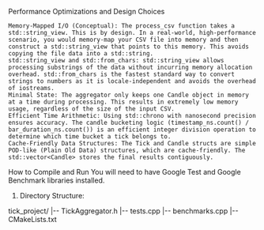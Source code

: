 Performance Optimizations and Design Choices

    Memory-Mapped I/O (Conceptual): The process_csv function takes a std::string_view. This is by design. In a real-world, high-performance scenario, you would memory-map your CSV file into memory and then construct a std::string_view that points to this memory. This avoids copying the file data into a std::string.
    std::string_view and std::from_chars: std::string_view allows processing substrings of the data without incurring memory allocation overhead. std::from_chars is the fastest standard way to convert strings to numbers as it is locale-independent and avoids the overhead of iostreams.
    Minimal State: The aggregator only keeps one Candle object in memory at a time during processing. This results in extremely low memory usage, regardless of the size of the input CSV.
    Efficient Time Arithmetic: Using std::chrono with nanosecond precision ensures accuracy. The candle bucketing logic (timestamp_ns.count() / bar_duration_ns.count()) is an efficient integer division operation to determine which time bucket a tick belongs to.
    Cache-Friendly Data Structures: The Tick and Candle structs are simple POD-like (Plain Old Data) structures, which are cache-friendly. The std::vector<Candle> stores the final results contiguously.


How to Compile and Run
You will need to have Google Test and Google Benchmark libraries installed.

1. Directory Structure:

tick_project/
|-- TickAggregator.h
|-- tests.cpp
|-- benchmarks.cpp
|-- CMakeLists.txt

